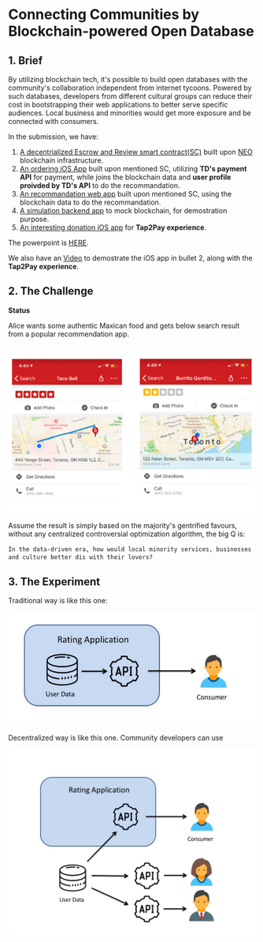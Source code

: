 # Connecting Communities by Blockchain-powered Open Database



## 1. Brief

By utilizing blockchain tech, it's possible to build open databases with the community's collaboration independent from internet tycoons. Powered by such databases, developers from different cultural groups can reduce their cost in bootstrapping their web applications to better serve specific audiences. Local business and minorities would get more exposure and be connected with consumers.

In the submission, we have:

1. [A decentrialized Escrow and Review smart contract(SC)](https://github.com/norchain/ElevateHackathon/tree/master/SmartContract) built upon [NEO](http://neo.org/) blockchain infrastructure. 
2. [An ordering iOS App](https://github.com/norchain/ElevateHackathon/tree/master/ios) built upon mentioned SC, utilizing **TD's payment API** for payment, while joins the blockchain data and **user profile proivded by TD's API** to do the recommandation. 
3. [An recommandation web app](https://github.com/norchain/ElevateHackathon/tree/master/webapp) built upon mentioned SC, using the blockchain data to do the recommandation. 
4. [A simulation backend app](https://github.com/norchain/ElevateHackathon/tree/master/apimock) to mock blockchain,  for demostration purpose. 
5. [An interesting donation iOS app](https://github.com/norchain/ElevateHackathon/tree/master/iPadDonation/Donation) for **Tap2Pay experience**. 

The powerpoint is [HERE](https://github.com/norchain/ElevateHackathon/blob/master/Elevate%20Hackathon.pptx).

We also have an [Video](http://35.230.188.187/video) to demostrate the iOS app in bullet 2, along with the **Tap2Pay experience**.



## 2. The Challenge

**Status**

Alice wants some authentic Maxican food and gets below search result from a popular recommendation app.

![MaxicanFood](pics/MaxicanFood.jpg)

Assume the result is simply based on the majority's gentrified favours, without any centralized controversial optimization algorithm, the big Q is:

```
In the data-driven era, how would local minority services, businesses and culture better dis with their lovers?
```





## 3. The Experiment

Traditional way is like this one:

![CentrializedServer](pics/CentrializedServer.jpg)

Decentralized way is like this one. Community developers can use  

![CentrializedServer](pics/DecenServer.jpg)









